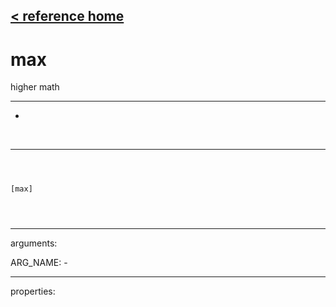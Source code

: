 [< reference home](index.html)
---

# max


higher math

---

-
<br>


---


```



[max]


            
```

---
arguments:

ARG_NAME: -<br>

---
properties:


